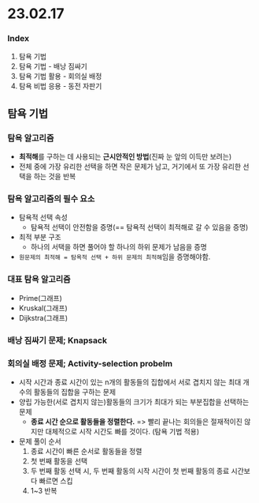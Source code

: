 # 23.02.17
### Index
1. 탐욕 기법
2. 탐욕 기법 - 배낭 짐싸기
3. 탐욕 기법 활용 - 회의실 배정
4. 탐욕 비법 응용 - 동전 자판기
   
## 탐욕 기법
### 탐욕 알고리즘
- **최적해**를 구하는 데 사용되는 **근시안적인 방법**(진짜 눈 앞의 이득만 보려는)
- 전체 중에 가장 유리한 선택을 하면 작은 문제가 남고, 거기에서 또 가장 유리한 선택을 하는 것을 반복

### 탐욕 알고리즘의 필수 요소
- 탐욕적 선택 속성
  - 탐욕적 선택이 안전함을 증명(== 탐욕적 선택이 최적해로 갈 수 있음을 증명)
- 최적 부분 구조
  - 하나의 서택을 하면 풀어야 할 하나의 하위 문제가 남음을 증명
- `원문제의 최적해 = 탐욕적 선택 + 하위 문제의 최적해`임을 증명해야함.

### 대표 탐욕 알고리즘
- Prime(그래프)
- Kruskal(그래프)
- Dijkstra(그래프)

### 배낭 짐싸기 문제; Knapsack

### 회의실 배정 문제; Activity-selection probelm
- 시작 시간과 종료 시간이 있는 n개의 활동들의 집합에서 서로 겹치지 않는 최대 개수의 활동들의 집합을 구하는 문제
- 양립 가능한(서로 겹치지 않는)활동들의 크기가 최대가 되는 부분집합을 선택하는 문제
  - **종료 시간 순으로 활동들을 정렬한다.** => 빨리 끝나는 회의들은 절재적이진 않지만 대체적으로 시작 시간도 빠를 것이다. (탐욕 기법 적용)
- 문제 풀이 순서
  1. 종료 시간이 빠른 순서로 활동들을 정렬
  2. 첫 번째 활동을 선택
  3. 두 번째 활동 선택 시, 두 번째 활동의 시작 시간이 첫 번째 활동의 종료 시간보다 빠르면 스킵
  4. 1~3 반복